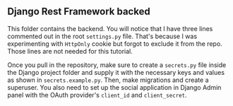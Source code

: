 ## Django Rest Framework backed

This folder contains the backend. You will notice that I have three lines commented out in the root `settings.py` file. That's because I was experimenting 
with `HttpOnly` cookie but forgot to exclude it from the repo. Those lines are not needed for this tutorial.

Once you pull in the repository, make sure to create a `secrets.py` file inside the Django project folder and supply it with the necessary keys and values as shown 
in `secrets.example.py`. Then, make migrations and create a superuser. 
You also need to set up the social application in Django Admin panel with the OAuth provider's `client_id` and `client_secret`.
